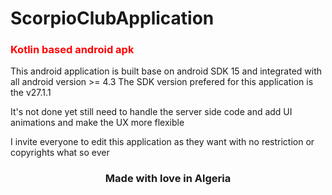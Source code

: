 # ScorpioClubApplication

<h3 style="color: red;">Kotlin based android apk</h3>

This android application is built base on android SDK 15 and integrated with all android version >= 4.3
The SDK version prefered for this application is the v27.1.1

It's not done yet still need to handle the server side code and add UI animations and make the UX more flexible

I invite everyone to edit this application as they want with no restriction or copyrights what so ever

<p style="color: blue;">
  <h3>
    <center>Made with love in Algeria</center>
  </h3>
</p>
